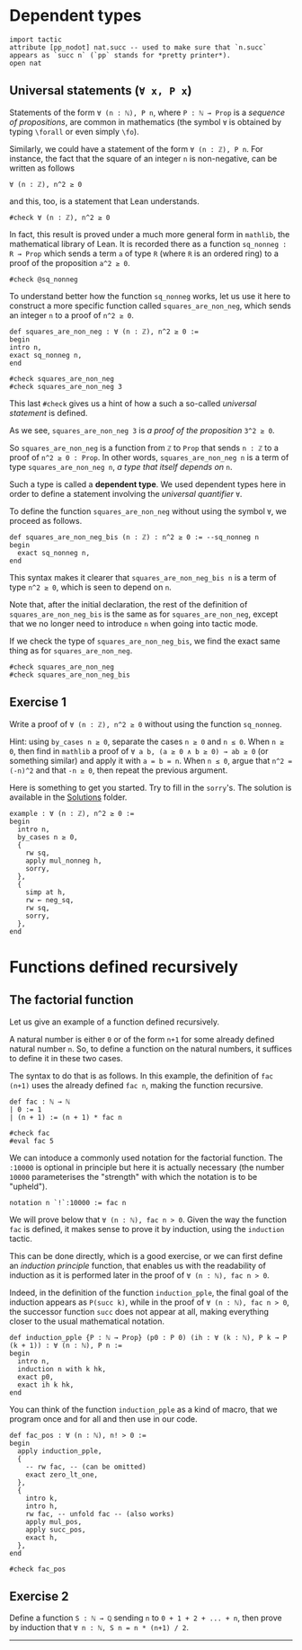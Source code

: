 
# Dependent types

````lean
import tactic
attribute [pp_nodot] nat.succ -- used to make sure that `n.succ` appears as `succ n` (`pp` stands for *pretty printer*).
open nat
````

## Universal statements (`∀ x, P x`)

Statements of the form `∀ (n : ℕ), P n`, where `P : ℕ → Prop` is a *sequence of propositions*, are common in mathematics (the symbol `∀` is obtained by typing `\forall` or even simply `\fo`).

Similarly, we could have a statement of the form `∀ (n : ℤ), P n`. For instance, the fact that the square of an integer `n` is non-negative, can be written as follows

`∀ (n : ℤ), n^2 ≥ 0`

and this, too, is a statement that Lean understands.

````lean
#check ∀ (n : ℤ), n^2 ≥ 0
````

In fact, this result is proved under a much more general form in `mathlib`, the mathematical library of Lean. It is recorded there as a function `sq_nonneg : R → Prop` which sends a term `a` of type `R` (where `R` is an ordered ring) to a proof of the proposition `a^2 ≥ 0`.

````lean
#check @sq_nonneg
````

To understand better how the function `sq_nonneg` works, let us use it here to construct a more specific function called `squares_are_non_neg`, which sends an integer `n` to a proof of `n^2 ≥ 0`.

````lean
def squares_are_non_neg : ∀ (n : ℤ), n^2 ≥ 0 :=
begin
intro n,
exact sq_nonneg n,
end

#check squares_are_non_neg
#check squares_are_non_neg 3
````

This last `#check` gives us a hint of how a such a so-called *universal statement* is defined.

As we see, `squares_are_non_neg 3` is *a proof of the proposition* `3^2 ≥ 0`.

So `squares_are_non_neg` is a function from `ℤ` to `Prop` that sends `n : ℤ` to a proof of `n^2 ≥ 0 : Prop`. In other words, `squares_are_non_neg n` is a term of type `squares_are_non_neg n`, *a type that itself depends on* `n`.

Such a type is called a **dependent type**. We used dependent types here in order to define a statement involving the *universal quantifier* `∀`.

To define the function `squares_are_non_neg` without using the symbol `∀`, we proceed as follows.

````lean
def squares_are_non_neg_bis (n : ℤ) : n^2 ≥ 0 := --sq_nonneg n
begin
  exact sq_nonneg n,
end
````

This syntax makes it clearer that `squares_are_non_neg_bis n` is a term of type `n^2 ≥ 0`, which is seen to depend on `n`.

Note that, after the initial declaration, the rest of the definition of `squares_are_non_neg_bis` is the same as for `squares_are_non_neg`, except that we no longer need to introduce `n` when going into tactic mode.

If we check the type of `squares_are_non_neg_bis`, we find the exact same thing as for `squares_are_non_neg`.

````lean
#check squares_are_non_neg
#check squares_are_non_neg_bis
````

## Exercise 1

Write a proof of `∀ (n : ℤ), n^2 ≥ 0` without using the function `sq_nonneg`.

Hint: using `by_cases n ≥ 0`, separate the cases `n ≥ 0` and `n ≤ 0`. When `n ≥ 0`, then find in `mathlib` a proof of `∀ a b, (a ≥ 0 ∧ b ≥ 0) → ab ≥ 0` (or something similar) and apply it with `a = b = n`. When `n ≤ 0`, argue that `n^2 = (-n)^2` and that `-n ≥ 0`, then repeat the previous argument.

Here is something to get you started. Try to fill in the `sorry`'s. The solution is available in the [Solutions](https://github.com/matematiflo/Comp_assisted_math/blob/2023_SoSe/Lean/Practice_folder/Solutions/) folder.

````lean
example : ∀ (n : ℤ), n^2 ≥ 0 :=
begin
  intro n, 
  by_cases n ≥ 0,
  {
    rw sq,
    apply mul_nonneg h,
    sorry,
  },
  {
    simp at h,
    rw ← neg_sq,
    rw sq,
    sorry,
  },
end
````

# Functions defined recursively

## The factorial function

Let us give an example of a function defined recursively.

A natural number is either `0` or of the form `n+1` for some already defined natural number `n`. So, to define a function on the natural numbers, it suffices to define it in these two cases.

The syntax to do that is as follows. In this example, the definition of `fac (n+1)` uses the already defined `fac n`, making the function recursive.

````lean
def fac : ℕ → ℕ
| 0 := 1
| (n + 1) := (n + 1) * fac n

#check fac
#eval fac 5
````

We can intoduce a commonly used notation for the factorial function. The `:10000` is optional in principle but here it is actually necessary (the number `10000` parameterises the "strength" with which the notation is to be "upheld").

````lean
notation n `!`:10000 := fac n
````

We will prove below that `∀ (n : ℕ), fac n > 0`. Given the way the function `fac` is defined, it makes sense to prove it by induction, using the `induction` tactic.

This can be done directly, which is a good exercise, or we can first define an *induction principle* function, that enables us with the readability of induction as it is performed later in the proof of `∀ (n : ℕ), fac n > 0`.

Indeed, in the definition of the function `induction_pple`, the final goal of the induction appears as `P(succ k)`, while in the proof of `∀ (n : ℕ), fac n > 0`, the successor function `succ` does not appear at all, making everything closer to the usual mathematical notation.

````lean
def induction_pple {P : ℕ → Prop} (p0 : P 0) (ih : ∀ (k : ℕ), P k → P (k + 1)) : ∀ (n : ℕ), P n :=
begin
  intro n,
  induction n with k hk,
  exact p0,
  exact ih k hk,
end
````

You can think of the function `induction_pple` as a kind of macro, that we program once and for all and then use in our code.

````lean
def fac_pos : ∀ (n : ℕ), n! > 0 :=
begin
  apply induction_pple,
  {
    -- rw fac, -- (can be omitted)
    exact zero_lt_one,
  },
  {
    intro k,
    intro h,
    rw fac, -- unfold fac -- (also works)
    apply mul_pos,
    apply succ_pos,
    exact h,
  },
end

#check fac_pos
````

## Exercise 2

Define a function `S : ℕ → ℚ` sending `n` to `0 + 1 + 2 + ... + n`, then prove by induction that `∀ n : ℕ, S n = n * (n+1) / 2`.

---
